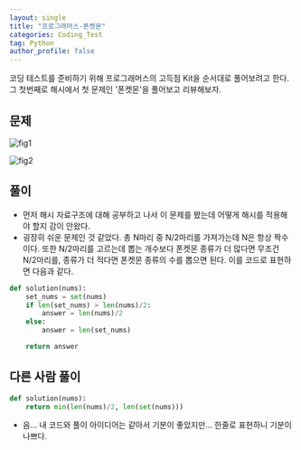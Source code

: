 ```yaml
---
layout: single
title: "프로그래머스-폰켓몬"
categories: Coding_Test
tag: Python
author_profile: false
---
```


코딩 테스트를 준비하기 위해 프로그래머스의 고득점 Kit을 순서대로 풀어보려고 한다.  
그 첫번째로 해시에서 첫 문제인 '폰켓몬'을 풀어보고 리뷰해보자.

## 문제

![fig1]({{site.url}}/images/2023-03-01-ct1/폰켓몬_문제설명.png)

![fig2]({{site.url}}/images/2023-03-01-ct1/폰켓몬_제한사항.png)

## 풀이
* 먼저 해시 자료구조에 대해 공부하고 나서 이 문제를 봤는데 어떻게 해시를 적용해야 할지 감이 안왔다.
* 굉장히 쉬운 문제인 것 같았다. 총 N마리 중 N/2마리를 가져가는데 N은 항상 짝수이다. 또한 N/2마리를 고르는데 뽑는 개수보다 폰켓몬 종류가 더 많다면 무조건 N/2마리를, 종류가 더 적다면 폰켓몬 종류의 수를 뽑으면 된다. 이를 코드로 표현하면 다음과 같다.

```python
def solution(nums):
    set_nums = set(nums)
    if len(set_nums) > len(nums)/2:
        answer = len(nums)/2
    else:
        answer = len(set_nums)

    return answer
```

## 다른 사람 풀이
```python
def solution(nums):
    return min(len(nums)/2, len(set(nums)))
```
* 음... 내 코드와 풀이 아이디어는 같아서 기분이 좋았지만... 한줄로 표현하니 기분이 나쁘다.